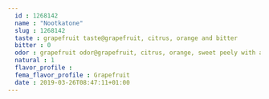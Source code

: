 ```yaml
---
  id : 1268142
  name : "Nootkatone"
  slug : 1268142
  taste : grapefruit taste@grapefruit, citrus, orange and bitter
  bitter : 0
  odor : grapefruit odor@grapefruit, citrus, orange, sweet peely with a woody nuance@powerful, sweet, citrus odor
  natural : 1
  flavor_profile : 
  fema_flavor_profile : Grapefruit
  date : 2019-03-26T08:47:11+01:00
---
```



